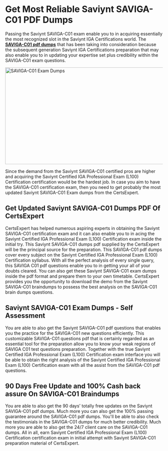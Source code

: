 <h1><strong>Get Most Reliable Saviynt SAVIGA-C01 PDF Dumps</strong></h1>
<p>Passing the Saviynt SAVIGA-C01 exam enable you to in acquiring essentially the most recognized slot in the Saviynt IGA Certifications world. The <strong><a href="https://www.certsexpert.com/SAVIGA-C01-pdf-questions.html">SAVIGA-C01 pdf dumps</a></strong> that has been taking into consideration because the subsequent generation Saviynt IGA Certifications preparation that may also enable you to in updating your expertise set plus credibility within the SAVIGA-C01 exam questions.</p>
<p><img src="https://i.ibb.co/c6KBHWT/SAVIGA-C01.png" alt="SAVIGA-C01 Exam Dumps" width="550" height="309" /></p>
<p>Since the demand from the Saviynt SAVIGA-C01 certified pros are higher and acquiring the Saviynt Certified IGA Professional Exam (L100) Certification certification would be the hardest job. In case you aim to have the SAVIGA-C01 certification exam, then you need to get probably the most updated Saviynt SAVIGA-C01 Exam dumps from the CertsExpert.</p>
<h2><strong>Get Updated Saviynt SAVIGA-C01 Dumps PDF Of CertsExpert</strong></h2>
<p>CertsExpert has helped numerous aspiring experts in obtaining the Saviynt SAVIGA-C01 certification exam and it can also enable you to in acing the Saviynt Certified IGA Professional Exam (L100) Certification exam inside the initial try. This Saviynt SAVIGA-C01 dumps pdf supplied by the CertsExpert will be the principal source for the preparation. This SAVIGA-C01 pdf dumps cover every subject on the Saviynt Certified IGA Professional Exam (L100) Certification syllabus. With all the perfect analysis of every single query, this SAVIGA C01 pdf questions enable you to in getting your all of your doubts cleared. You can also get these Saviynt SAVIGA-C01 exam dumps inside the pdf format and prepare them to your own timetable. CertsExpert provides you the opportunity to download the demo from the Saviynt SAVIGA-C01 braindumps to possess the best analysis on the SAVIGA-C01 brain dumps questions.</p>
<h2><strong>Saviynt SAVIGA-C01 Exam Dumps - Self Assessment</strong></h2>
<p>You are able to also get the Saviynt SAVIGA-C01 pdf questions that enables you the practice for the SAVIGA-C01 new questions efficiently. This customizable SAVIGA-C01 questions pdf that is certainly regarded as an essential tool for the preparation allow you to know your weak regions of SAVIGA C01 test questions preparation. Together with the true Saviynt Certified IGA Professional Exam (L100) Certification exam interface you will be able to obtain the right analysis of the Saviynt Certified IGA Professional Exam (L100) Certification exam with all the assist from the SAVIGA-C01 pdf questions.</p>
<h2><strong>90 Days Free Update and 100% Cash back assure On SAVIGA-C01 Braindumps</strong></h2>
<p>You are able to also get the 90 days&rsquo; totally free updates on the Saviynt SAVIGA-C01 pdf dumps. Much more you can also get the 100% passing guarantee around the SAVIGA-C01 pdf dumps. You'll be able to also check the testimonials in the SAVIGA-C01 dumps for much better credibility. Much more you are able to also get the 24/7 client care on the SAVIGA-C01 dumps. All in all, earn Saviynt Certified IGA Professional Exam (L100) Certification certification exam in initial attempt with Saviynt SAVIGA-C01 preparation material of CertsExpert.</p>
